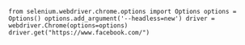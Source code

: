 `
from selenium.webdriver.chrome.options import Options
options = Options()
options.add_argument('--headless=new')
driver = webdriver.Chrome(options=options)
driver.get("https://www.facebook.com/")
`
